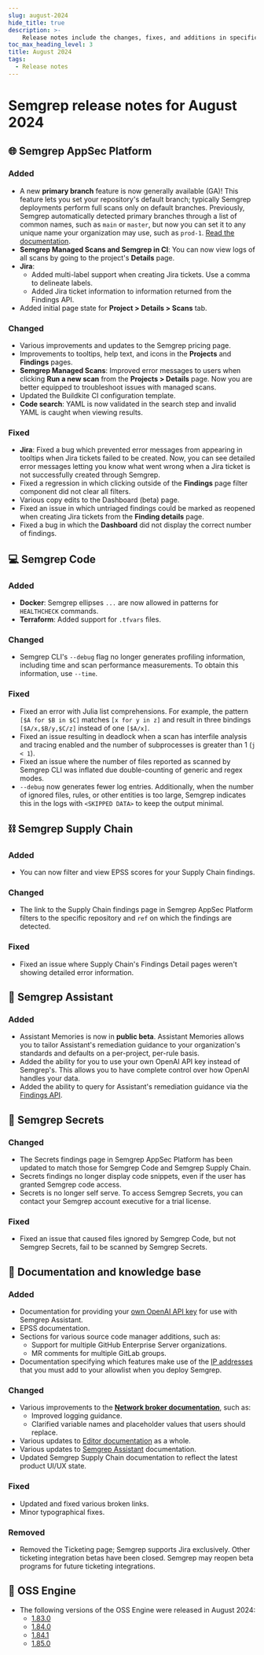```yaml
---
slug: august-2024
hide_title: true
description: >-
    Release notes include the changes, fixes, and additions in specific versions of Semgrep.
toc_max_heading_level: 3
title: August 2024
tags:
  - Release notes
---
```


# Semgrep release notes for August 2024

## 🌐 Semgrep AppSec Platform

### Added

- A new **primary branch** feature is now generally available (GA)! This feature lets you set your repository's default branch; typically Semgrep deployments perform full scans only on default branches. Previously, Semgrep automatically detected primary branches through a list of common names, such as `main` or `master`, but now you can set it to any unique name your organization may use, such as `prod-1`. [Read the documentation](/deployment/primary-branch).
- **Semgrep Managed Scans and Semgrep in CI**: You can now view logs of all scans by going to the project's **Details** page. <!-- 15974 -->
- **Jira**:
  - Added multi-label support when creating Jira tickets. Use a comma to delineate labels.
  - Added Jira ticket information to information returned from the Findings API.
- Added initial page state for **Project > Details > Scans** tab. <!-- 15805 -->

### Changed

- Various improvements and updates to the Semgrep pricing page. <!-- 16210 -->
- Improvements to tooltips, help text, and icons in the **Projects** and **Findings** pages. <!-- 16246, 16186, 16058 -->
- **Semgrep Managed Scans**: Improved error messages to users when clicking **Run a new scan** from the **Projects > Details** page. Now you are better equipped to troubleshoot issues with managed scans. <!-- 16025 -->
- Updated the Buildkite CI configuration template. <!-- 15932 -->
- **Code search**: YAML is now validated in the search step and invalid YAML is caught when viewing results. <!-- 15886 -->

### Fixed

- **Jira**: Fixed a bug which prevented error messages from appearing in tooltips when Jira tickets failed to be created. Now, you can see detailed error messages letting you know what went wrong when a Jira ticket is not successfully created through Semgrep. <!-- 16259 -->
- Fixed a regression in which clicking outside of the **Findings** page filter component did not clear all filters.
- Various copy edits to the Dashboard (beta) page. <!-- 16176 -->
- Fixed an issue in which untriaged findings could be marked as reopened when creating Jira tickets from the **Finding details** page. <!-- 15969 -->
- Fixed a bug in which the **Dashboard** did not display the correct number of findings. <!-- 15935-->

## 💻 Semgrep Code

### Added

- **Docker**: Semgrep ellipses `...` are now allowed in patterns for `HEALTHCHECK` commands.
- **Terraform**: Added support for `.tfvars` files. <!-- SAF-1481 -->

### Changed

- Semgrep CLI's `--debug` flag no longer generates profiling information, including time and scan performance measurements. To obtain this information, use `--time`.

### Fixed

- Fixed an error with Julia list comprehensions. For example, the pattern `[$A for $B in $C]` matches `[x for y in z]` and result in three bindings `[$A/x,$B/y,$C/z]` instead of one `[$A/x]`.
- Fixed an issue resulting in deadlock when a scan has interfile analysis and tracing enabled and the number of subprocesses is greater than 1 (`j < 1`). <!-- SAF-1157 -->
- Fixed an issue where the number of files reported as scanned by Semgrep CLI was inflated due double-counting of generic and regex modes. <!-- SAF-507 -->
- `--debug` now generates fewer log entries. Additionally, when the number of ignored files, rules, or other entities is too large, Semgrep indicates this in the logs with `<SKIPPED DATA>` to keep the output minimal.

## ⛓️ Semgrep Supply Chain

### Added

- You can now filter and view EPSS scores for your Supply Chain findings.

### Changed

- The link to the Supply Chain findings page in Semgrep AppSec Platform filters to the specific repository and `ref` on which the findings are detected.

### Fixed

- Fixed an issue where Supply Chain's Findings Detail pages weren't showing detailed error information.

## 🤖 Semgrep Assistant

### Added

- Assistant Memories is now in **public beta**. Assistant Memories allows you to tailor Assistant's remediation guidance to your organization's standards and defaults on a per-project, per-rule basis.
- Added the ability for you to use your own OpenAI API key instead of Semgrep's. This allows you to have complete control over how OpenAI handles your data.
- Added the ability to query for Assistant's remediation guidance via the [Findings API](https://semgrep.dev/api/v1/docs/#tag/Finding/operation/semgrep_app.core_exp.findings.handlers.issue.openapi_list_recent_issues).

## 🔐 Semgrep Secrets

### Changed

- The Secrets findings page in Semgrep AppSec Platform has been updated to match those for Semgrep Code and Semgrep Supply Chain.
- Secrets findings no longer display code snippets, even if the user has granted Semgrep code access.
- Secrets is no longer self serve. To access Semgrep Secrets, you can contact your Semgrep account executive for a trial license.

### Fixed

- Fixed an issue that caused files ignored by Semgrep Code, but not Semgrep Secrets, fail to be scanned by Semgrep Secrets. <!-- SAF-1459 -->

## 📝 Documentation and knowledge base

### Added

- Documentation for providing your [own OpenAI API key](/semgrep-assistant/getting-started#use-your-own-openai-api-key) for use with Semgrep Assistant.
- EPSS documentation.
- Sections for various source code manager additions, such as:
  - Support for multiple GitHub Enterprise Server organizations.
  - MR comments for multiple GitLab groups.
- Documentation specifying which features make use of the [IP addresses](/deployment/checklist#ip-addresses) that you must add to your allowlist when you deploy Semgrep.

### Changed

- Various improvements to the **[Network broker documentation](/semgrep-ci/network-broker)**, such as:
  - Improved logging guidance.
  - Clarified variable names and placeholder values that users should replace.
- Various updates to [Editor documentation](https://semgrep.dev/docs/semgrep-code/editor) as a whole.
- Various updates to [Semgrep Assistant](/semgrep-assistant/overview) documentation.
- Updated Semgrep Supply Chain documentation to reflect the latest product UI/UX state.

### Fixed

- Updated and fixed various broken links.
- Minor typographical fixes.

### Removed

- Removed the Ticketing page; Semgrep supports Jira exclusively. Other ticketing integration betas have been closed. Semgrep may reopen beta programs for future ticketing integrations.

## 🔧 OSS Engine

* The following versions of the OSS Engine were released in August 2024:
  * [<i class="fas fa-external-link fa-xs"></i>1.83.0](https://github.com/semgrep/semgrep/releases/tag/v1.83.0)
  * [<i class="fas fa-external-link fa-xs"></i>1.84.0](https://github.com/semgrep/semgrep/releases/tag/v1.84.0)
  * [<i class="fas fa-external-link fa-xs"></i>1.84.1](https://github.com/semgrep/semgrep/releases/tag/v1.84.1)
  * [<i class="fas fa-external-link fa-xs"></i>1.85.0](https://github.com/semgrep/semgrep/releases/tag/v1.85.0)
